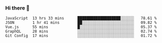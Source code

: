 ### Hi there 👋

<!--START_SECTION:activity-->

<!--START_SECTION:waka-->

```text
JavaScript  13 hrs 33 mins      ███████████████████░░░░░░   78.61 %
JSON        1 hr 41 mins        ██░░░░░░░░░░░░░░░░░░░░░░░   09.82 %
Vue.js      55 mins             █░░░░░░░░░░░░░░░░░░░░░░░░   05.37 %
GraphQL     28 mins             ░░░░░░░░░░░░░░░░░░░░░░░░░   02.74 %
Git Config  17 mins             ░░░░░░░░░░░░░░░░░░░░░░░░░   01.72 %
```

<!--END_SECTION:waka-->

<!--
**emrahyumuk/emrahyumuk** is a ✨ _special_ ✨ repository because its `README.md` (this file) appears on your GitHub profile.

Here are some ideas to get you started:

- 🔭 I’m currently working on ...
- 🌱 I’m currently learning ...
- 👯 I’m looking to collaborate on ...
- 🤔 I’m looking for help with ...
- 💬 Ask me about ...
- 📫 How to reach me: ...
- 😄 Pronouns: ...
- ⚡ Fun fact: ...
-->
